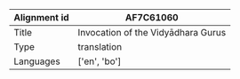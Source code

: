 |Alignment id | AF7C61060
| --- | --- 
|Title | Invocation of the Vidyādhara Gurus 
|Type | translation
|Languages | ['en', 'bo']